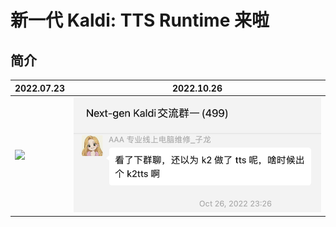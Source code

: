 # 新一代 Kaldi: TTS Runtime 来啦

## 简介
|2022.07.23|2022.10.26|
|---|---|
|![](./pic/tts-2023-7-23.png)|![](./pic/tts/tts-2022-10-26.png)|
